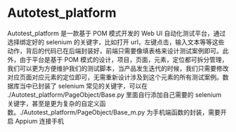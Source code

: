 # Autotest_platform
Autotest_platform 是一款基于 POM 模式开发的 Web UI 自动化测试平台，通过选择绑定好的 selenium 的关键字，比如打开 url，左键点击，输入文本等等这些动作，背后的代码已在后端封装好，前端只需要像填表格来设计测试案例即可。此外，由于平台是基于 POM 模式的设计，项目，页面，元素，定位都可拆分管理，我们可以更为方便维护我们的测试脚本，当产品发生迭代的时候，我们只需要修改对应页面对应元素的定位即可，无需重新设计涉及到这个元素的所有测试案例。数据库当中已封装了 selenium 常见的关键字，可以在 ./Autotest_platform/PageObject/Base.py 里面自行添加自己需要的 selenium 关键字，甚至是更为复杂的自定义函数。./Autotest_platform/PageObject/Base_m.py 为手机端函数的封装，需要开启 Appium 连接手机
